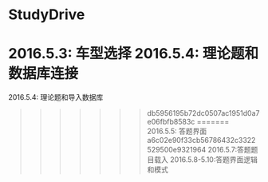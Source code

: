 # StudyDrive
2016.5.3: 车型选择
2016.5.4: 理论题和数据库连接
=======
2016.5.4: 理论题和导入数据库
>>>>>>> db5956195b72dc0507ac1951d0a7e06fbfb8583c
=======
2016.5.5: 答题界面
>>>>>>> a6c02e90f33cb56786432c3322529500e9321964
2016.5.7:答题题目载入
2016.5.8-5.10:答题界面逻辑和模式



